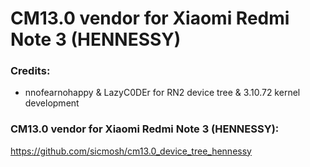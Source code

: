 # CM13.0 vendor for Xiaomi Redmi Note 3 (HENNESSY)


### Credits:
  - nnofearnohappy & LazyC0DEr for RN2 device tree & 3.10.72 kernel development
  
### CM13.0 vendor for Xiaomi Redmi Note 3 (HENNESSY):

https://github.com/sicmosh/cm13.0_device_tree_hennessy
